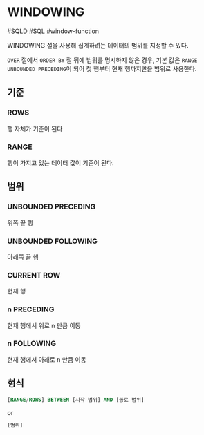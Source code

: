 # WINDOWING

#SQLD #SQL #window-function

WINDOWING 절을 사용해 집계하려는 데이터의 범위를 지정할 수 있다.

`OVER` 절에서 `ORDER BY` 절 뒤에 범위를 명시하지 않은 경우, 
기본 값은 `RANGE UNBOUNDED PRECEDING`이 되어 첫 행부터 현재 행까지만을 범위로 사용한다.

## 기준

### ROWS

행 자체가 기준이 된다

### RANGE

행이 가지고 있는 데이터 값이 기준이 된다.

## 범위

### UNBOUNDED PRECEDING

위쪽 끝 행

### UNBOUNDED FOLLOWING

아래쪽 끝 행

### CURRENT ROW

현재 행

### n PRECEDING

현재 행에서 위로 n 만큼 이동

### n FOLLOWING

현재 행에서 아래로 n 만큼 이동

## 형식

```SQL
[RANGE/ROWS] BETWEEN [시작 범위] AND [종료 범위]
```

or

```SQL
[범위]
```
